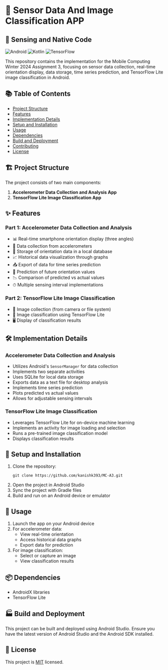# 📱 Sensor Data And Image Classification APP

## 🚀 Sensing and Native Code

![Android](https://img.shields.io/badge/Android-3DDC84?style=for-the-badge&logo=android&logoColor=white)
![Kotlin](https://img.shields.io/badge/Kotlin-0095D5?&style=for-the-badge&logo=kotlin&logoColor=white)
![TensorFlow](https://img.shields.io/badge/TensorFlow-FF6F00?style=for-the-badge&logo=tensorflow&logoColor=white)

This repository contains the implementation for the Mobile Computing Winter 2024 Assignment 3, focusing on sensor data collection, real-time orientation display, data storage, time series prediction, and TensorFlow Lite image classification in Android.

## 📚 Table of Contents

- [Project Structure](#project-structure)
- [Features](#features)
- [Implementation Details](#implementation-details)
- [Setup and Installation](#setup-and-installation)
- [Usage](#usage)
- [Dependencies](#dependencies)
- [Build and Deployment](#build-and-deployment)
- [Contributing](#contributing)
- [License](#license)

## 🏗 Project Structure

The project consists of two main components:

1. **Accelerometer Data Collection and Analysis App**
2. **TensorFlow Lite Image Classification App**

## ✨ Features

### Part 1: Accelerometer Data Collection and Analysis

- 📊 Real-time smartphone orientation display (three angles)
- 📅 Data collection from accelerometers
- 💾 Storage of orientation data in a local database
- 📈 Historical data visualization through graphs
- 📤 Export of data for time series prediction
- 🔮 Prediction of future orientation values
- 📉 Comparison of predicted vs actual values
- ⏱ Multiple sensing interval implementations

### Part 2: TensorFlow Lite Image Classification

- 📸 Image collection (from camera or file system)
- 🧠 Image classification using TensorFlow Lite
- 🖥 Display of classification results

## 🛠 Implementation Details

### Accelerometer Data Collection and Analysis

- Utilizes Android's `SensorManager` for data collection
- Implements two separate activities
- Uses SQLite for local data storage
- Exports data as a text file for desktop analysis
- Implements time series prediction
- Plots predicted vs actual values
- Allows for adjustable sensing intervals

### TensorFlow Lite Image Classification

- Leverages TensorFlow Lite for on-device machine learning
- Implements an activity for image loading and selection
- Runs a pre-trained image classification model
- Displays classification results

## 🚀 Setup and Installation

1. Clone the repository:
   ```
   git clone https://github.com/kanishk393/MC-A3.git
   ```
2. Open the project in Android Studio
3. Sync the project with Gradle files
4. Build and run on an Android device or emulator

## 📱 Usage

1. Launch the app on your Android device
2. For accelerometer data:
   - View real-time orientation
   - Access historical data graphs
   - Export data for prediction
3. For image classification:
   - Select or capture an image
   - View classification results

## 📦 Dependencies

- AndroidX libraries
- TensorFlow Lite

## 🏭 Build and Deployment

This project can be built and deployed using Android Studio. Ensure you have the latest version of Android Studio and the Android SDK installed.

## 📄 License

This project is [MIT](https://choosealicense.com/licenses/mit/) licensed.

